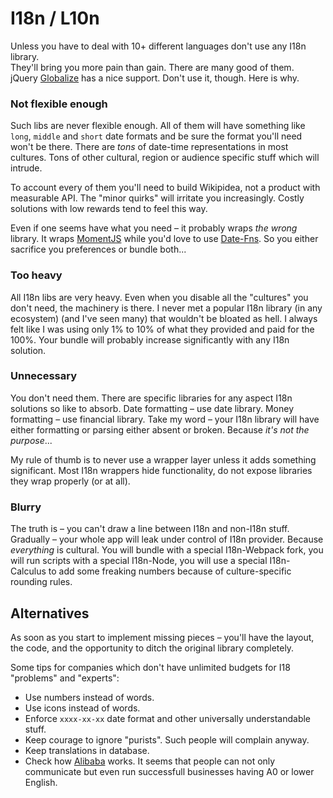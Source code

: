 # I18n / L10n

Unless you have to deal with 10+ different languages don't use any I18n library.<br/>
They'll bring you more pain than gain. There are many good of them.<br/>
jQuery [Globalize](https://github.com/jquery/globalize) has a nice support. Don't use it, though. Here is why.

### Not flexible enough

Such libs are never flexible enough. All of them will have something like `long`, `middle` and `short` date formats
and be sure the format you'll need won't be there. There are *tons* of date-time representations in most cultures.
Tons of other cultural, region or audience specific stuff which will intrude.

To account every of them you'll need to build Wikipidea, not a product with measurable API.
The "minor quirks" will irritate you increasingly. Costly solutions with low rewards tend to feel this way.

Even if one seems have what you need – it probably wraps *the wrong* library.
It wraps [MomentJS](http://momentjs.com/) while you'd love to use [Date-Fns](date-fns.org).
So you either sacrifice you preferences or bundle both...

### Too heavy

All I18n libs are very heavy. Even when you disable all the "cultures" you don't need, the machinery is there.
I never met a popular I18n library (in any ecosystem) (and I've seen many) that wouldn't be bloated as hell.
I always felt like I was using only 1% to 10% of what they provided and paid for the 100%.
Your bundle will probably increase significantly with any I18n solution.

### Unnecessary

You don't need them. There are specific libraries for any aspect I18n solutions so like to absorb.
Date formatting – use date library. Money formatting – use financial library.
Take my word – your I18n library will have either formatting or parsing either absent or broken.
Because *it's not the purpose*...

My rule of thumb is to never use a wrapper layer unless it adds something significant.
Most I18n wrappers hide functionality, do not expose libraries they wrap properly (or at all).

### Blurry

The truth is – you can't draw a line between I18n and non-I18n stuff. Gradually – your whole
app will leak under control of I18n provider. Because *everything* is cultural.
You will bundle with a special I18n-Webpack fork, you will run scripts with a special I18n-Node,
you will use a special I18n-Calculus to add some freaking numbers because of culture-specific
rounding rules.

## Alternatives

As soon as you start to implement missing pieces – you'll have the layout, the code, and the opportunity to ditch the original library completely.

Some tips for companies which don't have unlimited budgets for I18 "problems" and "experts":

* Use numbers instead of words.
* Use icons instead of words.
* Enforce `xxxx-xx-xx` date format and other universally understandable stuff.
* Keep courage to ignore "purists". Such people will complain anyway.
* Keep translations in database.
* Check how [Alibaba](https://www.alibaba.com/) works. It seems that people can not only
  communicate but even run successfull businesses having A0 or lower English.
